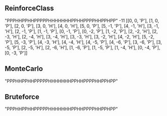## ReinforceClass
"PPPHHPPHHPPPPPHHHHHHHPPHHPPPPHHPPHPP"
-11
[[0, 0, 'P'], [1, 0, 'P'], [2, 0, 'P'], [3, 0, 'H'], [4, 0, 'H'], [5, 0, 'P'], [5, -1, 'P'], [4, -1, 'H'], [3, -1, 'H'], [2, -1, 'P'], [1, -1, 'P'], [0, -1, 'P'], [0, -2, 'P'], [1, -2, 'P'], [2, -2, 'H'], [2, -3, 'H'], [2, -4, 'H'], [3, -4, 'H'], [3, -3, 'H'], [3, -2, 'H'], [4, -2, 'H'], [5, -2, 'P'], [5, -3, 'P'], [4, -3, 'H'], [4, -4, 'H'], [4, -5, 'P'], [4, -6, 'P'], [3, -6, 'P'], [3, -5, 'P'], [2, -5, 'H'], [2, -6, 'H'], [1, -6, 'P'], [1, -5, 'P'], [1, -4, 'H'], [0, -4, 'P'], [0, -3, 'P']]

## MonteCarlo
"PPPHHPPHHPPPPPHHHHHHHPPHHPPPPHHPPHPP"

## Bruteforce
"PPPHHPPHHPPPPPHHHHHHHPPHHPPPPHHPPHPP"
